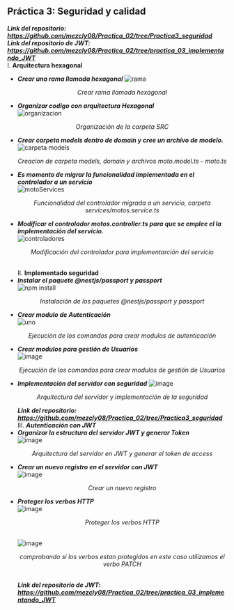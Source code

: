 ## Práctica 3: Seguridad y calidad  
***Link del repositorio: https://github.com/mezcly08/Practica_02/tree/Practica3_seguridad***  
***Link del repositorio de JWT: https://github.com/mezcly08/Practica_02/tree/practica_03_implementando_JWT***  
I. **Arquitectura hexagonal**  
- ***Crear una rama llamada hexagonal*** 
![rama](https://user-images.githubusercontent.com/74604371/204703624-8f3806d8-5643-45aa-8dd0-219621734b60.JPG) <p align="center">_Crear rama llamada hexagonal_</p>  
- ***Organizar codigo con arquitectura Hexagonal***  
![organizacion](https://user-images.githubusercontent.com/74604371/204704368-3ba22233-3bda-479c-b852-353f05a19ec2.JPG)<p align="center">_Organización de la carpeta SRC_</p>  
- ***Crear carpeta models dentro de domain y cree un archivo de modelo.***  
![carpeta models](https://user-images.githubusercontent.com/74604371/204712932-2a0d8b6d-14e0-4ad7-bddb-7d51e4c8ef08.JPG)<p align="center">_Creacion de carpeta models, domain y archivos moto.model.ts - moto.ts_</p>  
- ***Es momento de migrar la funcionalidad implementada en el controlador a un servicio***  
![motoServices](https://user-images.githubusercontent.com/74604371/204713295-f9d32e2a-d71f-481d-a55b-5c1f773c3494.JPG)<p align="center">_Funcionalidad del controlador migrada a un servicio, carpeta services/motos.service.ts_</p>  
- ***Modificar el controlador motos.controller.ts para que se emplee el la implementación del servicio.***  
![controladores](https://user-images.githubusercontent.com/74604371/204713740-5e6368a7-3a63-40e4-9d84-fa7bcfc3e1a3.JPG)<p align="center">_Modificación del controlador para implementarción del servicio_</p>  
II. **Implementado seguridad**  
- ***Instalar el paquete @nestjs/passport y passport***  
![npm install](https://user-images.githubusercontent.com/74604371/204715092-b915a940-a03c-48ef-8432-67297d8d64c2.JPG)<p align="center">_Instalación de los paquetes @nestjs/passport y passport_</p>  
- ***Crear modulo de Autenticación***  
![uno](https://user-images.githubusercontent.com/74604371/204715476-95404010-d26c-4e5d-9c14-e0883c902325.JPG)<p align="center">_Ejecución de los comandos para crear modulos de autenticación_</p>  
- ***Crear modulos para gestión de Usuarios***  
![image](https://user-images.githubusercontent.com/74604371/204715867-d988599c-e59a-4a90-ad4b-e7c0ade151bc.png)<p align="center">_Ejecución de los comandos para crear modulos de gestión de Usuarios_</p> 
- ***Implementación del servidor con seguridad***
![image](https://user-images.githubusercontent.com/74604371/205186663-53df434e-24cd-48cd-909f-e4ea1e47a6ba.png)<p align="center">_Arquitectura del servidor y implementación de la seguridad_</p> 
***Link del repositorio: https://github.com/mezcly08/Practica_02/tree/Practica3_seguridad***  
III. ***Autenticación con JWT***
- ***Organizar la estructura del servidor JWT y generar Token***  
![image](https://user-images.githubusercontent.com/74604371/205198667-5afa8c2d-ff91-4031-83a8-ebce3f080471.png)<p align="center">_Arquitectura del servidor en JWT y generar el token de access_</p>  
- ***Crear un nuevo registro en el servidor con JWT***  
![image](https://user-images.githubusercontent.com/74604371/205204322-5202d6c8-9814-4656-ac35-3a6a2e1cf201.png)<p align="center">_Crear un nuevo registro_</p>  
- ***Proteger los verbos HTTP***  
![image](https://user-images.githubusercontent.com/74604371/205200540-37a40755-5af6-432e-a3cf-021125ab5e6c.png)<p align="center">_Proteger los verbos HTTP_</p>  
![image](https://user-images.githubusercontent.com/74604371/205205618-b73ba0d4-eaaa-42aa-97a3-498bbc8b28fa.png)<p align="center">_comprobando si los verbos estan protegidos en este caso utilizamos el verbo PATCH_</p>  
***Link del repositorio de JWT: https://github.com/mezcly08/Practica_02/tree/practica_03_implementando_JWT***
